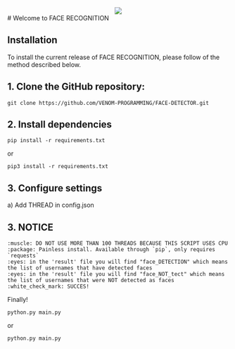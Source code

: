 <div align="center">
  <img src="https://www.thestoryoftexas.com/upload/images/events/movies/venomwisp-banner.png">
</div>
# Welcome to FACE RECOGNITION

## Installation

To install the current release of FACE RECOGNITION, please follow of the method described below.


## 1. Clone the GitHub repository:

```shell
git clone https://github.com/VENOM-PROGRAMMING/FACE-DETECTOR.git
```

## 2. Install dependencies

```shell
pip install -r requirements.txt
```
or
```shell
pip3 install -r requirements.txt
```

## 3. Configure settings

  a) Add THREAD  in config.json
  

## 3. NOTICE
    :muscle: DO NOT USE MORE THAN 100 THREADS BECAUSE THIS SCRIPT USES CPU
    :package: Painless install. Available through `pip`, only requires `requests`
    :eyes: in the 'result' file you will find "face_DETECTION" which means the list of usernames that have detected faces
    :eyes: in the 'result' file you will find "face_NOT_tect" which means the list of usernames that were NOT detected as faces
    :white_check_mark: SUCCES! 

Finally!

```shell
python.py main.py
```
or
```shell
python.py main.py
```





